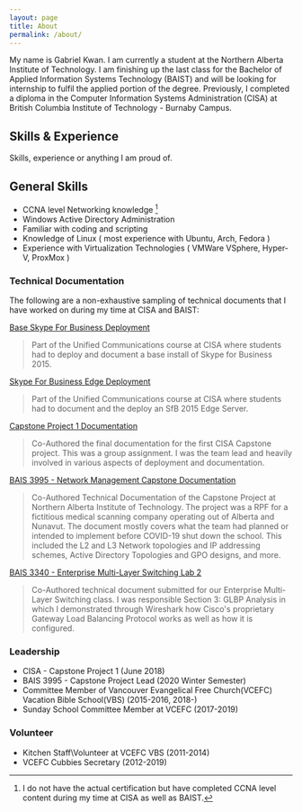 ```yaml
---
layout: page
title: About
permalink: /about/
---
```

My name is Gabriel Kwan. I am currently a student at the Northern Alberta Institute of Technology. I am finishing up the last class for the Bachelor of Applied Information Systems Technology (BAIST) and will be looking for internship to fulfil the applied portion of the degree. Previously, I completed a diploma in the Computer Information Systems  Administration (CISA) at British Columbia Institute of Technology - Burnaby Campus.

## Skills & Experience

Skills, experience or anything I am proud of.

## General Skills
   
   - CCNA level Networking knowledge  [^1] 
   - Windows Active Directory Administration
   - Familiar with coding and scripting 
   - Knowledge of Linux ( most experience with Ubuntu, Arch, Fedora )
   - Experience with Virtualization Technologies ( VMWare VSphere, Hyper-V,  ProxMox )

### Technical Documentation
   
  The following are a non-exhaustive sampling of technical documents that I have worked on during my time at CISA and BAIST:

   [Base Skype For Business Deployment](/Assets/PDF/ResearchLab.pdf)

   > Part of the Unified Communications course at CISA where students had to deploy and document a base install of Skype for Business 2015.

   [Skype For Business Edge Deployment](/Assets/PDF/Lab9-EdgeDcoumentation-Gabrielk.pdf)

   > Part of the Unified Communications course at CISA where students had to document and the deploy an SfB 2015 Edge Server.

   [Capstone Project 1 Documentation](/Assets/PDF/CaptstoneProject1.pdf)

   > Co-Authored the final documentation for the first CISA Capstone project. This was a group assignment. I was the team lead and heavily involved in various aspects of deployment and documentation.

   [BAIS 3995 - Network Management Capstone Documentation](/Assets/PDF/Team3%20-%20Technical%20Documentation.pdf)

   > Co-Authored Technical Documentation of the Capstone Project at Northern Alberta Institute of Technology. The project was a RPF for a fictitious medical scanning company operating out of Alberta and Nunavut. The document mostly covers what the team had planned or intended to implement before COVID-19 shut down the school. This included the L2 and L3 Network topologies and IP addressing schemes, Active Directory Topologies and GPO designs, and more.

   [BAIS 3340 - Enterprise Multi-Layer Switching Lab 2](/Assets/PDF/Team3%20-%20Technical%20Documentation.pdf)

   > Co-Authored technical document submitted for our Enterprise Multi-Layer Switching class. I was responsible Section 3: GLBP Analysis in which I demonstrated through Wireshark how Cisco's proprietary Gateway Load Balancing Protocol works as well as how it is configured.  


### Leadership

- CISA -  Capstone Project 1 (June 2018)
- BAIS 3995 - Capstone Project Lead (2020 Winter Semester)
- Committee Member of Vancouver Evangelical Free Church(VCEFC) Vacation Bible School(VBS) (2015-2016, 2018-)
- Sunday School Committee Member at VCEFC (2017-2019)

### Volunteer

- Kitchen Staff\Volunteer at VCEFC VBS (2011-2014)
- VCEFC Cubbies Secretary  (2012-2019)


[^1]: I do not have the actual certification but have completed CCNA level content during my time at CISA as well as BAIST. 